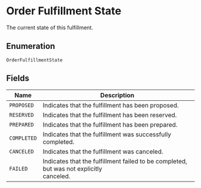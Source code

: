 
# Order Fulfillment State

The current state of this fulfillment.

## Enumeration

`OrderFulfillmentState`

## Fields

| Name | Description |
|  --- | --- |
| `PROPOSED` | Indicates that the fulfillment has been proposed. |
| `RESERVED` | Indicates that the fulfillment has been reserved. |
| `PREPARED` | Indicates that the fulfillment has been prepared. |
| `COMPLETED` | Indicates that the fulfillment was successfully completed. |
| `CANCELED` | Indicates that the fulfillment was canceled. |
| `FAILED` | Indicates that the fulfillment failed to be completed, but was not explicitly<br>canceled. |

